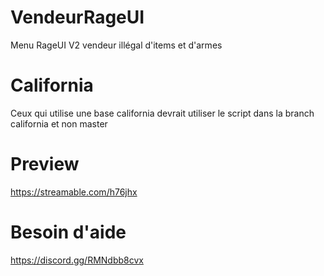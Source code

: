 # VendeurRageUI
Menu RageUI V2 vendeur illégal d'items et d'armes

# California
Ceux qui utilise une base california devrait utiliser le script dans la branch california et non master

# Preview
https://streamable.com/h76jhx

# Besoin d'aide 
https://discord.gg/RMNdbb8cvx
